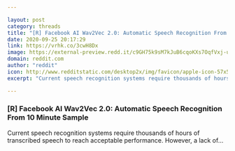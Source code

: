 ```yaml
---

layout: post
category: threads
title: "[R] Facebook AI Wav2Vec 2.0: Automatic Speech Recognition From 10 Minute Sample"
date: 2020-09-25 20:17:29
link: https://vrhk.co/3cwH8Dx
image: https://external-preview.redd.it/c9GH75k9sM7kJuB6cqoKXs7OqfVxj-uxrYhpBM5sSgc.jpg?width=1200&height=628.272251309&auto=webp&crop=1200:628.272251309,smart&s=e5ad28c923128c78dd019822b8e6d1b8f7287bbe
domain: reddit.com
author: "reddit"
icon: http://www.redditstatic.com/desktop2x/img/favicon/apple-icon-57x57.png
excerpt: "Current speech recognition systems require thousands of hours of transcribed speech to reach acceptable performance. However, a lack of..."

---
```


### [R] Facebook AI Wav2Vec 2.0: Automatic Speech Recognition From 10 Minute Sample

Current speech recognition systems require thousands of hours of transcribed speech to reach acceptable performance. However, a lack of...